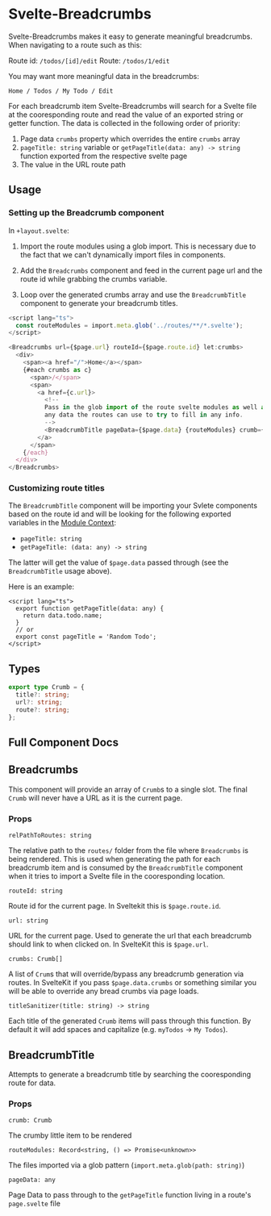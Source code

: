 # Svelte-Breadcrumbs

Svelte-Breadcrumbs makes it easy to generate meaningful breadcrumbs. When navigating to a route such as this:

Route id: `/todos/[id]/edit`
Route: `/todos/1/edit`

You may want more meaningful data in the breadcrumbs:

`Home / Todos / My Todo / Edit`

For each breadcrumb item Svelte-Breadcrumbs will search for a Svelte file at the cooresponding route and read the value of an exported string or getter function. The data is collected in the following order of priority:

1. Page data `crumbs` property which overrides the entire `crumbs` array
2. `pageTitle: string` variable or `getPageTitle(data: any) -> string` function exported from the respective svelte page
3. The value in the URL route path

## Usage

### Setting up the Breadcrumb component

In `+layout.svelte`:

1. Import the route modules using a glob import. This is necessary due to the fact that we can't dynamically import files in components.

2. Add the `Breadcrumbs` component and feed in the current page url and the route id while grabbing the crumbs variable.

3. Loop over the generated crumbs array and use the `BreadcrumbTitle` component to generate your breadcrumb titles.

```typescript
<script lang="ts">
  const routeModules = import.meta.glob('../routes/**/*.svelte');
</script>

<Breadcrumbs url={$page.url} routeId={$page.route.id} let:crumbs>
  <div>
    <span><a href="/">Home</a></span>
    {#each crumbs as c}
      <span>/</span>
      <span>
        <a href={c.url}>
          <!--
          Pass in the glob import of the route svelte modules as well as
          any data the routes can use to try to fill in any info.
          -->
          <BreadcrumbTitle pageData={$page.data} {routeModules} crumb={c} />
        </a>
      </span>
    {/each}
  </div>
</Breadcrumbs>
```

### Customizing route titles

The `BreadcrumbTitle` component will be importing your Svlete components based on the route id and will be looking for the following exported variables in the [Module Context](https://learn.svelte.dev/tutorial/module-exports):

- `pageTitle: string`
- `getPageTitle: (data: any) -> string`

The latter will get the value of `$page.data` passed through (see the `BreadcrumbTitle` usage above).

Here is an example:

```svelte
<script lang="ts">
  export function getPageTitle(data: any) {
    return data.todo.name;
  }
  // or
  export const pageTitle = 'Random Todo';
</script>
```

## Types

```ts
export type Crumb = {
  title?: string;
  url?: string;
  route?: string;
};
```

## Full Component Docs

## Breadcrumbs

This component will provide an array of `Crumb`s to a single slot. The final `Crumb` will never have a URL as it is the current page.

### Props

`relPathToRoutes: string`

The relative path to the `routes/` folder from the file where `Breadcrumbs` is being rendered. This is used when generating the path for each breadcrumb item and is consumed by the `BreadcrumbTitle` component when it tries to import a Svelte file in the cooresponding location.

`routeId: string`

Route id for the current page. In Sveltekit this is `$page.route.id`.

`url: string`

URL for the current page. Used to generate the url that each breadcrumb should link to when clicked on. In SvelteKit this is `$page.url`.

`crumbs: Crumb[]`

A list of `Crum`s that will override/bypass any breadcrumb generation via routes. In SvelteKit if you pass `$page.data.crumbs` or something similar you will be able to override any bread crumbs via page loads.

`titleSanitizer(title: string) -> string`

Each title of the generated `Crumb` items will pass through this function. By default it will add spaces and capitalize (e.g. `myTodos` -> `My Todos`).

## BreadcrumbTitle

Attempts to generate a breadcrumb title by searching the cooresponding route for data.

### Props

`crumb: Crumb`

The crumby little item to be rendered

`routeModules: Record<string, () => Promise<unknown>>`

The files imported via a glob pattern (`import.meta.glob(path: string)`)

`pageData: any`

Page Data to pass through to the `getPageTitle` function living in a route's `page.svelte` file

